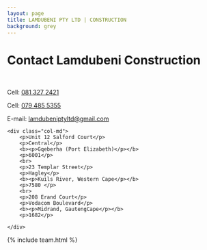 ```yaml
---
layout: page
title: LAMDUBENI PTY LTD | CONSTRUCTION
background: grey
---
```

<div class="col-lg-12 text-center">
	<h1 class="section-heading text-uppercase">Contact Lamdubeni Construction</h1>
</div>

<br>

<div class="container contact-us">
  <div class="row">

  <div class="col-md">
		<p>Cell: <a href="tel:+27813272421"> 081 327 2421</a></p>
		<p>Cell: <a href="tel:+27794855355">079 485 5355</a></p>
		<p>E-mail: <a href="mailto:lamdubeniptyltd@gmail.com?subject=Mail from our Website">lamdubeniptyltd@gmail.com</a></p>
    </div>

    <div class="col-md">
		<p>Unit 12 Salford Court</p>
		<p>Central</p>
		<b><p>Gqeberha (Port Elizabeth)</p></b>
		<p>6001</p>
		<br>
		<p>23 Templar Street</p>
		<p>Hagley</p>
		<b><p>Kuils River, Western Cape</p></b>
		<p>7580 </p>
		<br>
		<p>208 Erand Court</p>
		<p>Vodacom Boulevard</p>
		<b><p>Midrand, GautengCape</p></b>
		<p>1682</p>

    </div>
    
  </div>
</div>

{% include team.html %}

<br>

